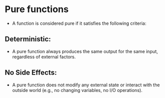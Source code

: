 # Pure functions

- A function is considered pure if it satisfies the following criteria:

## Deterministic:

- A pure function always produces the same output for the same input, regardless of external factors.

## No Side Effects:

- A pure function does not modify any external state or interact with the outside world (e.g., no changing variables, no I/O operations).

